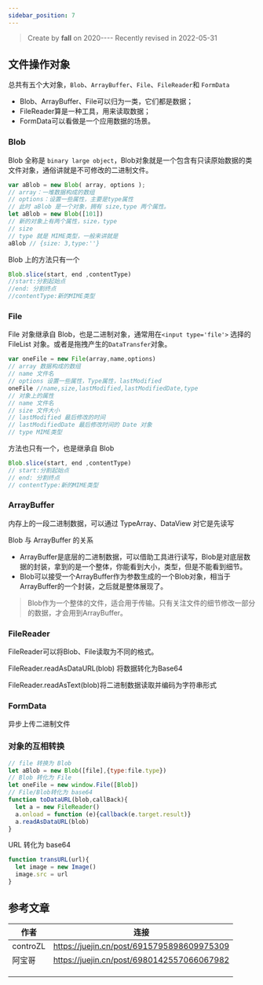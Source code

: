 ```yaml
---
sidebar_position: 7
---
```


> Create by **fall** on 2020----
> Recently revised in 2022-05-31

## 文件操作对象

总共有五个大对象，`Blob`、`ArrayBuffer`、`File`、`FileReader`和 `FormData`

- Blob、ArrayBuffer、File可以归为一类，它们都是数据；
- FileReader算是一种工具，用来读取数据；
- FormData可以看做是一个应用数据的场景。

### Blob

Blob 全称是 `binary large object`，Blob对象就是一个包含有只读原始数据的类文件对象，通俗讲就是不可修改的二进制文件。

```js
var aBlob = new Blob( array, options );
// array：一堆数据构成的数组 
// options：设置一些属性，主要是type属性
// 此时 aBlob 是一个对象，拥有 size,type 两个属性。
let aBlob = new Blob([101])
// 新的对象上有两个属性，size，type
// size 
// type 就是 MIME类型，一般来讲就是
aBlob // {size: 3,type:''}
```

Blob 上的方法只有一个

```js
Blob.slice(start, end ,contentType)
//start:分割起始点
//end: 分割终点
//contentType:新的MIME类型
```

### File

File 对象继承自 Blob，也是二进制对象，通常用在`<input type='file'>` 选择的 FileList 对象。或者是拖拽产生的`DataTransfer`对象。

```js
var oneFile = new File(array,name,options)
// array 数据构成的数组
// name 文件名
// options 设置一些属性，Type属性，lastModified
oneFile //name,size,lastModified,lastModifiedDate,type
// 对象上的属性
// name 文件名
// size 文件大小
// lastModified 最后修改的时间
// lastModifiedDate 最后修改时间的 Date 对象
// type MIME类型
```

方法也只有一个，也是继承自 Blob

```js
Blob.slice(start, end ,contentType)
// start:分割起始点
// end: 分割终点
// contentType:新的MIME类型
```

### ArrayBuffer

内存上的一段二进制数据，可以通过 TypeArray、DataView 对它是先读写

Blob 与 ArrayBuffer 的关系

- ArrayBuffer是底层的二进制数据，可以借助工具进行读写，Blob是对底层数据的封装，拿到的是一个整体，你能看到大小，类型，但是不能看到细节。
- Blob可以接受一个ArrayBuffer作为参数生成的一个Blob对象，相当于ArrayBuffer的一个封装，之后就是整体展现了。

> Blob作为一个整体的文件，适合用于传输。只有关注文件的细节修改一部分的数据，才会用到ArrayBuffer。

### FileReader

FileReader可以将Blob、File读取为不同的格式。

FileReader.readAsDataURL(blob) 将数据转化为Base64

FileReader.readAsText(blob)将二进制数据读取并编码为字符串形式



### FormData

异步上传二进制文件

### 对象的互相转换

```js
// file 转换为 Blob
let aBlob = new Blob([file],{type:file.type})
// Blob 转化为 File
let oneFile = new window.File([Blob])
// File/Blob转化为 base64
function toDataURL(blob,callBack){
  let a = new FileReader()
  a.onload = function (e){callback(e.target.result)}
  a.readAsDataURL(blob)
}
```

URL 转化为 base64

```js
function transURL(url){
  let image = new Image()
  image.src = url
}
```

## 参考文章

| 作者     | 连接                                       |
| -------- | ------------------------------------------ |
| controZL | https://juejin.cn/post/6915795898609975309 |
| 阿宝哥   | https://juejin.cn/post/6980142557066067982 |
|          |                                            |
|          |                                            |
|          |                                            |

